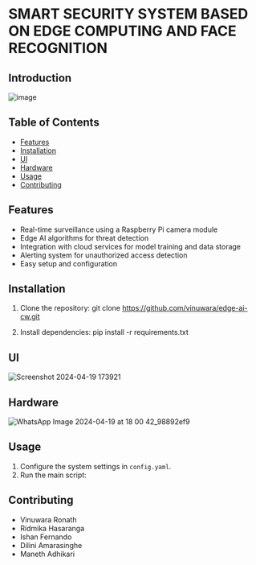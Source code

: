 # SMART SECURITY SYSTEM BASED ON EDGE COMPUTING AND FACE RECOGNITION



## Introduction
![image](https://github.com/vinuwara/edge-ai-cw/assets/100549890/52717642-9ca8-4443-bd56-216fe973553d)




## Table of Contents
- [Features](#features)
- [Installation](#installation)
- [UI](#ui)
- [Hardware](#hardware)
- [Usage](#usage)
- [Contributing](#contributing)


## Features
- Real-time surveillance using a Raspberry Pi camera module
- Edge AI algorithms for threat detection
- Integration with cloud services for model training and data storage
- Alerting system for unauthorized access detection
- Easy setup and configuration

## Installation
1. Clone the repository:
git clone https://github.com/vinuwara/edge-ai-cw.git

2. Install dependencies:
pip install -r requirements.txt

## UI
![Screenshot 2024-04-19 173921](https://github.com/vinuwara/edge-ai-cw/assets/100549890/f624ef05-5e0e-45d5-9dd1-b69f3149b602)

## Hardware
![WhatsApp Image 2024-04-19 at 18 00 42_98892ef9](https://github.com/vinuwara/edge-ai-cw/assets/100549890/2cc23e8b-b211-4787-a920-a1b9d09b2e26)


## Usage
1. Configure the system settings in `config.yaml`.
2. Run the main script:

## Contributing
- Vinuwara Ronath	
- Ridmika Hasaranga
- Ishan Fernando
- Dilini Amarasinghe
- Maneth Adhikari

